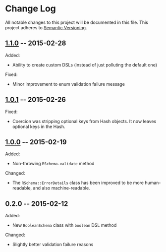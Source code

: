 # Change Log
All notable changes to this project will be documented in this file.
This project adheres to [Semantic Versioning](http://semver.org/).

## [1.1.0] -- 2015-02-28
Added:
- Ability to create custom DSLs (instead of just polluting the default one)

Fixed:
- Minor improvement to enum validation failure message

## [1.0.1] -- 2015-02-26
Fixed:
- Coercion was stripping optional keys from Hash objects. It now leaves
  optional keys in the Hash.

## [1.0.0] -- 2015-02-19
Added:
- Non-throwing `RSchema.validate` method

Changed:
- The `RSchema::ErrorDetails` class has been improved to be more
  human-readable, and also machine-readable.

## 0.2.0 -- 2015-02-12
Added:
- New `BooleanSchema` class with `boolean` DSL method

Changed:
- Slightly better validation failure reasons

[1.1.0]: https://github.com/tomdalling/rschema/compare/v1.0.1...v1.1.0
[1.0.1]: https://github.com/tomdalling/rschema/compare/v1.0.0...v1.0.1
[1.0.0]: https://github.com/tomdalling/rschema/compare/v0.2.0...v1.0.0

